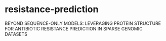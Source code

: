 # resistance-prediction
BEYOND SEQUENCE-ONLY MODELS: LEVERAGING PROTEIN STRUCTURE FOR ANTIBIOTIC RESISTANCE PREDICTION IN SPARSE GENOMIC DATASETS
